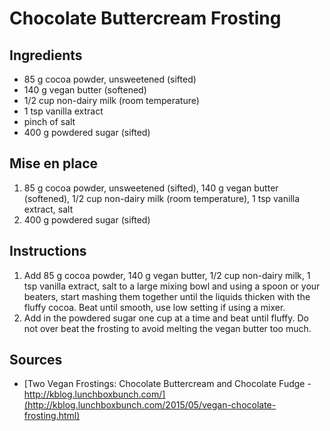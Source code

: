 # Chocolate Buttercream Frosting


## Ingredients
* 85 g cocoa powder, unsweetened (sifted)
* 140 g vegan butter (softened)
* 1/2 cup non-dairy milk (room temperature)
* 1 tsp vanilla extract
* pinch of salt
* 400 g powdered sugar (sifted)


## Mise en place
1. 85 g cocoa powder, unsweetened (sifted), 140 g vegan butter (softened), 1/2 cup non-dairy milk (room temperature), 1 tsp vanilla extract, salt
2. 400 g powdered sugar (sifted)


## Instructions
1. Add 85 g cocoa powder, 140 g vegan butter, 1/2 cup non-dairy milk, 1 tsp vanilla extract, salt to a large mixing bowl and using a spoon or your beaters, start mashing them together until the liquids thicken with the fluffy cocoa. Beat until smooth, use low setting if using a mixer.
2. Add in the powdered sugar one cup at a time and beat until fluffy. Do not over beat the frosting to avoid melting the vegan butter too much.


## Sources
* [Two Vegan Frostings: Chocolate Buttercream and Chocolate Fudge - http://kblog.lunchboxbunch.com/](http://kblog.lunchboxbunch.com/2015/05/vegan-chocolate-frosting.html)
